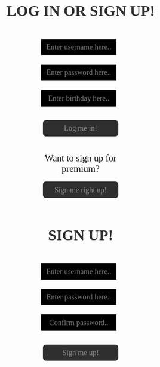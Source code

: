 

<html lang="{{ site.lang | default: "en-US" }}">
  <head>
    <meta charset="utf-8">
    <meta http-equiv="X-UA-Compatible" content="IE=edge">
    <title>LOGIN OR SIGN UP!</title>
    <style>
        h1 {
          text-align: center;
          font-size: 40px;
          font-weight: 700;
          color: #302f2f;
          font-family: verdana;
          text-align: center;
        }
        input.login {
          font-family: verdana;
          margin-top: 5%;
          position: inline;
          width: 40%;
          margin-left: 29%;
          margin-right: 40%;
          padding: 2%;
          font-size: 20px;
          background-color: #000000;;
          color: #888888;
          border: none;
          text-align: center;
        }
        button {
          outline: none;
          -webkit-tap-highlight-color: transparent;
          font-family: verdana;
          font-size: 20px;
          margin-top: 4%; 
          margin-bottom: 4%;
          position: inline;
          width: 40%;
          margin-left: 30%;
          margin-right: 30%;
          padding: 2%;
          border-radius: 8px;
          background-color: #302f2f;
          color: #888888;
          border: none;
          text-align: center;
        }
        div.newaccount {
          margin-top: 4%;
          margin-left: 25%;
          margin-right: 25%;
          position: inline;
          width: 50%;
          text-align: center;
        }
        #noacc {
          font-family: verdana;
          font-size: 25px;
          text-align: center;
          margin-bottom: 0%;          
        }
    </style>
    

  </head>
  <body>
    <h1 class="header">
      LOG IN OR SIGN UP!
    </h1>
    <input type="username" class="login" id="uname" placeholder="Enter username here..">
    <input type="password" class="login" id="pwd" placeholder="Enter password here..">
    <input type="birthday" class="login" id="dob" placeholder="Enter birthday here..">
    <div>
    <br>
      <button id="enter" type="button" onclick="window.location.href='{{ site.baseurl }}/';">Log me in!</button>
      <div class="newaccount">
       <p id="noacc">Want to sign up for premium?</p>
      </div>
      <button id="signup" type="button" onclick="window.location.href='{{ site.baseurl }}/signup';">Sign me right up!</button>
    </div>
    
  </body>
  <script>
      // Get the input field
      var input = document.getElementById("pwd");
      // Execute a function when the user presses a key on the keyboard
      input.addEventListener("keypress", function(event) {
        // If the user presses the "Enter" key on the keyboard
        if (event.key === "Enter") {
          event.preventDefault();
          // Trigger the button element with a click
          document.getElementById("enter").click();
        }
      });
    </script>
</html>

<body>
  <h1 class="header">
    SIGN UP!
  </h1>
  <input type="username" class="login" id="uname" placeholder="Enter username here..">
  <input type="password" class="login" id="pwd" placeholder="Enter password here..">
   <input type="password" class="login" id="pwd" placeholder="Confirm password..">
  <div>
  <br>
    <button id="enter" type="button" onclick="window.location.href='{{ site.baseurl }}/';">Sign me up!</button>
  </div>
  
</body>
<script>
    // Get the input field
    var input = document.getElementById("pwd");
    // Execute a function when the user presses a key on the keyboard
    input.addEventListener("keypress", function(event) {
      // If the user presses the "Enter" key on the keyboard
      if (event.key === "Enter") {
        event.preventDefault();
        // Trigger the button element with a click
        document.getElementById("enter").click();
      }
    });
  </script>
